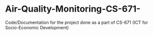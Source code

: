 # Air-Quality-Monitoring-CS-671-
Code/Documentation for the project done as a part of CS-671 (ICT for Socio-Economic Development)
